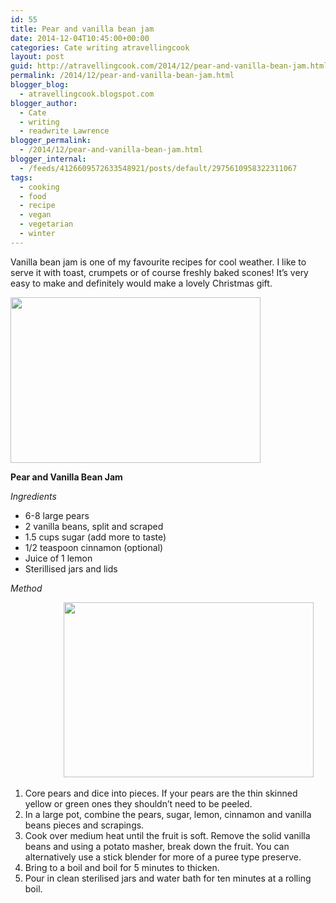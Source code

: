 ```yaml
---
id: 55
title: Pear and vanilla bean jam
date: 2014-12-04T10:45:00+00:00
categories: Cate writing atravellingcook
layout: post
guid: http://atravellingcook.com/2014/12/pear-and-vanilla-bean-jam.html
permalink: /2014/12/pear-and-vanilla-bean-jam.html
blogger_blog:
  - atravellingcook.blogspot.com
blogger_author:
  - Cate
  - writing
  - readwrite Lawrence
blogger_permalink:
  - /2014/12/pear-and-vanilla-bean-jam.html
blogger_internal:
  - /feeds/4126609572633548921/posts/default/2975610958322311067
tags:
  - cooking
  - food
  - recipe
  - vegan
  - vegetarian
  - winter
---
```


  Vanilla bean jam is one of my favourite recipes for cool weather. I like to serve it with toast, crumpets or of course freshly baked scones! It&#8217;s very easy to make and definitely would make a lovely Christmas gift.






  <a  href="http://3.bp.blogspot.com/-UI-9PhCnKKI/VIAsweSXSHI/AAAAAAAAKLM/0z7zpMFUsg4/s1600/pear%2Bvanilla%2Bjam%2Bin%2Ba%2Bjar.jpg"><img src="http://3.bp.blogspot.com/-UI-9PhCnKKI/VIAsweSXSHI/AAAAAAAAKLM/0z7zpMFUsg4/s1600/pear%2Bvanilla%2Bjam%2Bin%2Ba%2Bjar.jpg" alt="" width="400" height="265" border="0" /></a>








  <b>Pear and Vanilla Bean Jam</b>



  <i>Ingredients</i>





  * 6-8 large pears
  * 2 vanilla beans, split and scraped
  * 1.5 cups sugar (add more to taste)
  * 1/2 teaspoon cinnamon (optional)
  * Juice of 1 lemon
  * Sterillised jars and lids





  <i>Method</i>



                    <a style="margin-left: 1em; margin-right: 1em; text-align: center;" href="http://1.bp.blogspot.com/-WerU97hZ5oo/VIAr0otDn4I/AAAAAAAAKLE/qLJOmxnaqbE/s1600/7231908776_74b0fc1ff2_z.jpg"><img src="http://1.bp.blogspot.com/-WerU97hZ5oo/VIAr0otDn4I/AAAAAAAAKLE/qLJOmxnaqbE/s1600/7231908776_74b0fc1ff2_z.jpg" alt="" width="400" height="280" border="0" /></a>


  1. Core pears and dice into pieces. If your pears are the thin skinned yellow or green ones they shouldn’t need to be peeled.
  2. In a large pot, combine the pears, sugar, lemon, cinnamon and vanilla beans pieces and scrapings.
  3. Cook over medium heat until the fruit is soft. Remove the solid vanilla beans and using a potato masher, break down the fruit. You can alternatively use a stick blender for more of a puree type preserve.
  4. Bring to a boil and boil for 5 minutes to thicken.
  5. Pour in clean sterilised jars and water bath for ten minutes at a rolling boil.